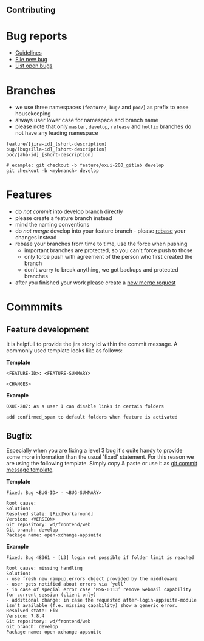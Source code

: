 Contributing
------------

# Bug reports

- [Guidelines](https://intranet.open-xchange.com/wiki/qa-team:guides:bugzilla.guide#required_information)
- [File new bug](https://bugs.open-xchange.com/enter_bug.cgi?product=OX%20App%20Suite)
- [List open bugs](https://bugs.open-xchange.com/buglist.cgi?component=Web%20Frontend&list_id=2162361&product=OX%20App%20Suite&resolution=---)


# Branches

- we use three namespaces (`feature/`, `bug/` and `poc/`) as prefix to ease housekeeping
- always user lower case for namespace and branch name
- please note that only `master`, `develop`, `release` and `hotfix` branches do not have any leading namespace

```
feature/[jira-id]_[short-description]
bug/[bugzilla-id]_[short-description]
poc/[aha-id]_[short-description]
```

```
# example: git checkout -b feature/oxui-200_gitlab develop
git checkout -b <mybranch> develop 
```

# Features

- do *not commit* into develop branch directly
- please create a feature branch instead
- mind the naming conventions
- do *not merge* develop into your feature branch - please [rebase](https://www.atlassian.com/git/tutorials/merging-vs-rebasing) your changes instead
- rebase your branches from time to time, use the force when pushing
    - important branches are protected, so you can't force push to those
    - only force push with agreement of the person who first created the branch
    - don't worry to break anything, we got backups and protected branches
- after you finished your work please create a [new merge request](https://gitlab.open-xchange.com/frontend/core/merge_requests/new)


# Commmits

## Feature development

It is helpfull to provide the jira story id within the commit message. A commonly used template looks like as follows:

**Template**

```
<FEATURE-ID>: <FEATURE-SUMMARY>

<CHANGES>
```

**Example**

```
OXUI-287: As a user I can disable links in certain folders

add confirmed_spam to default folders when feature is activated
```

## Bugfix

Especially when you are fixing a level 3 bug it's quite handy to provide some more information than the usual 'fixed' statement. 
For this reason we are using the following template. 
Simply copy & paste or use it as [git commit message template](https://git-scm.com/book/tr/v2/Customizing-Git-Git-Configuration).

**Template**

```
Fixed: Bug <BUG-ID> - <BUG-SUMMARY> 

Root cause: 
Solution:
Resolved state: [Fix|Workaround]
Version: <VERSION>
Git repository: wd/frontend/web
Git branch: develop
Package name: open-xchange-appsuite
```

**Example**

```
Fixed: Bug 48361 - [L3] login not possible if folder limit is reached

Root cause: missing handling
Solution:
- use fresh new rampup.errors object provided by the middleware
- user gets notified about errors via ‘yell’
- in case of special error case ‘MSG-0113’ remove webmail capability for current session (client only)
- additional change: in case the requested after-login-appsuite-module isn’t available (f.e. missing capability) show a generic error.
Resolved state: Fix
Version: 7.8.4
Git repository: wd/frontend/web
Git branch: develop
Package name: open-xchange-appsuite
```
